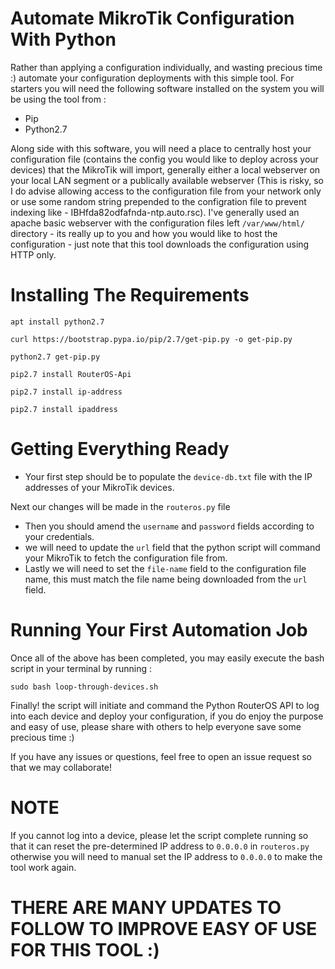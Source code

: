 # Automate MikroTik Configuration With Python
Rather than applying a configuration individually, and wasting precious time :) automate your configuration deployments with this simple tool. For starters you will need the following software installed on the system you will be using the tool from :

* Pip
* Python2.7

Along side with this software, you will need a place to centrally host your configuration file (contains the config you would like to deploy across your devices) that the MikroTik will import, generally either a local webserver on your local LAN segment or a publically available webserver (This is risky, so I do advise allowing access to the configuration file from your network only or use some random string prepended to the configration file to prevent indexing like - IBHfda82odfafnda-ntp.auto.rsc). I've generally used an apache basic webserver with the configuration files left `/var/www/html/` directory - its really up to you and how you would like to host the configuration - just note that this tool downloads the configuration using HTTP only.

# Installing The Requirements

`apt install python2.7`

`curl https://bootstrap.pypa.io/pip/2.7/get-pip.py -o get-pip.py`

`python2.7 get-pip.py`

`pip2.7 install RouterOS-Api`

`pip2.7 install ip-address`

`pip2.7 install ipaddress`

# Getting Everything Ready

* Your first step should be to populate the `device-db.txt` file with the IP addresses of your MikroTik devices.

Next our changes will be made in the `routeros.py` file

* Then you should amend the `username` and `password` fields according to your credentials.
* we will need to update the `url` field that the python script will command your MikroTik to fetch the configuration file from.
* Lastly we will need to set the `file-name` field to the configuration file name, this must match the file name being downloaded from the `url` field.

# Running Your First Automation Job

Once all of the above has been completed, you may easily execute the bash script in your terminal by running :

`sudo bash loop-through-devices.sh`

Finally! the script will initiate and command the Python RouterOS API to log into each device and deploy your configuration, if you do enjoy the purpose and easy of use, please share with others to help everyone save some precious time :)

If you have any issues or questions, feel free to open an issue request so that we may collaborate!

# NOTE

If you cannot log into a device, please let the script complete running so that it can reset the pre-determined IP address to `0.0.0.0` in `routeros.py` otherwise you will need to manual set the IP address to `0.0.0.0` to make the tool work again.


# THERE ARE MANY UPDATES TO FOLLOW TO IMPROVE EASY OF USE FOR THIS TOOL :)
